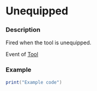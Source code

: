 # Unequipped
### Description
Fired when the tool is unequipped.

Event of [Tool](/classes/Tool/)

### Example
```lua
print("Example code")
```
